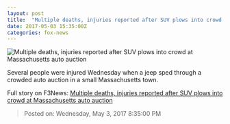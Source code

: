 ```yaml
---
layout: post
title:  "Multiple deaths, injuries reported after SUV plows into crowd at Massachusetts auto auction"
date: 2017-05-03 15:35:00Z
categories: fox-news
---
```


![Multiple deaths, injuries reported after SUV plows into crowd at Massachusetts auto auction](http://a57.foxnews.com/images.foxnews.com/content/fox-news/us/2017/05/03/suv-plows-through-crowded-massachusetts-auto-action-several-injuries-reported/_jcr_content/par/featured-media/media-0.img.jpg/0/0/1493828310166.jpg?ve=1)

Several people were injured Wednesday when a jeep sped through a crowded auto auction in a small Massachusetts town.


Full story on F3News: [Multiple deaths, injuries reported after SUV plows into crowd at Massachusetts auto auction](http://www.f3nws.com/n/mycHhE)

> Posted on: Wednesday, May 3, 2017 8:35:00 PM
